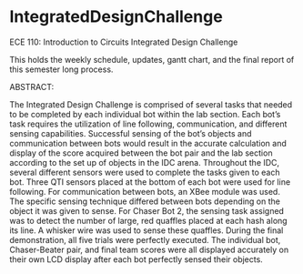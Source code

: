# IntegratedDesignChallenge
ECE 110: Introduction to Circuits Integrated Design Challenge


This holds the weekly schedule, updates, gantt chart, and the final report of this semester long process.

ABSTRACT:

The Integrated Design Challenge is comprised of several tasks that needed to be completed by each individual bot within the lab section. Each bot’s task requires the utilization of line following, communication, and different sensing capabilities. Successful sensing of the bot’s objects and communication between bots would result in the accurate calculation and display of the score acquired between the bot pair and the lab section according to the set up of objects in the IDC arena. Throughout the IDC, several different sensors were used to complete the tasks given to each bot. Three QTI sensors placed at the bottom of each bot were used for line following. For communication between bots, an XBee module was used. The specific sensing technique differed between bots depending on the object it was given to sense. For Chaser Bot 2, the sensing task assigned was to detect the number of large, red quaffles placed at each hash along its line. A whisker wire was used to sense these quaffles. During the final demonstration, all five trials were perfectly executed. The individual bot, Chaser-Beater pair, and final team scores were all displayed accurately on their own LCD display after each bot perfectly sensed their objects. 
